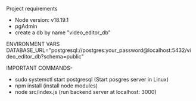 Project requirements
- Node version: v18.19.1
- pgAdmin
- create a db by name "video_editor_db"

ENVIRONMENT VARS
DATABASE_URL="postgresql://postgres:your_password@localhost:5432/video_editor_db?schema=public"

IMPORTANT COMMANDS-
- sudo systemctl start postgresql (Start posgres server in Linux)
- npm install (install node modules)
- node src/index.js (run backend server at localhost: 3000)
